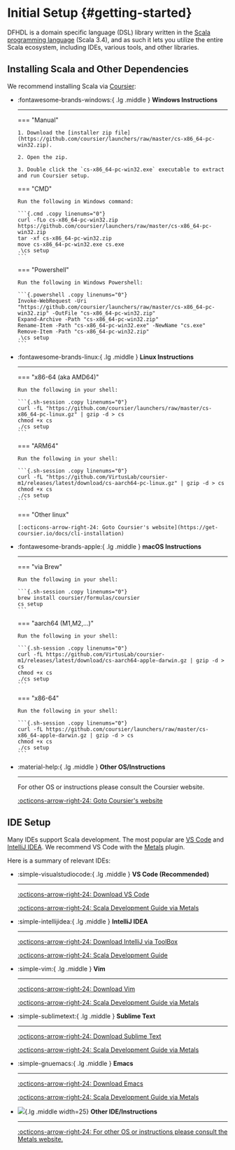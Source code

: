 # Initial Setup {#getting-started}

DFHDL is a domain specific language (DSL) library written in the [Scala programming language](https://www.scala-lang.org) (Scala 3.4), and as such it lets you utilize the entire Scala ecosystem, including IDEs, various tools, and other libraries. 

## Installing Scala and Other Dependencies

We recommend installing Scala via [Coursier](https://get-coursier.io/):

<div class="grid cards" markdown>

-   :fontawesome-brands-windows:{ .lg .middle } __Windows Instructions__

    ---

    === "Manual"

        1. Download the [installer zip file](https://github.com/coursier/launchers/raw/master/cs-x86_64-pc-win32.zip).

        2. Open the zip.

        3. Double click the `cs-x86_64-pc-win32.exe` executable to extract and run Coursier setup.

    === "CMD"

        Run the following in Windows command:

        ```{.cmd .copy linenums="0"}
        curl -fLo cs-x86_64-pc-win32.zip https://github.com/coursier/launchers/raw/master/cs-x86_64-pc-win32.zip
        tar -xf cs-x86_64-pc-win32.zip
        move cs-x86_64-pc-win32.exe cs.exe
        .\cs setup
        ```

    === "Powershell"

        Run the following in Windows Powershell:

        ```{.powershell .copy linenums="0"}
        Invoke-WebRequest -Uri "https://github.com/coursier/launchers/raw/master/cs-x86_64-pc-win32.zip" -OutFile "cs-x86_64-pc-win32.zip"
        Expand-Archive -Path "cs-x86_64-pc-win32.zip"
        Rename-Item -Path "cs-x86_64-pc-win32.exe" -NewName "cs.exe"
        Remove-Item -Path "cs-x86_64-pc-win32.zip"
        .\cs setup
        ```


-   :fontawesome-brands-linux:{ .lg .middle } __Linux Instructions__

    ---

    === "x86-64 (aka AMD64)"

        Run the following in your shell:

        ```{.sh-session .copy linenums="0"}
        curl -fL "https://github.com/coursier/launchers/raw/master/cs-x86_64-pc-linux.gz" | gzip -d > cs
        chmod +x cs
        ./cs setup
        ```

    === "ARM64"

        Run the following in your shell:

        ```{.sh-session .copy linenums="0"}
        curl -fL "https://github.com/VirtusLab/coursier-m1/releases/latest/download/cs-aarch64-pc-linux.gz" | gzip -d > cs
        chmod +x cs
        ./cs setup
        ```

    === "Other linux"

        [:octicons-arrow-right-24: Goto Coursier's website](https://get-coursier.io/docs/cli-installation)


-   :fontawesome-brands-apple:{ .lg .middle } __macOS Instructions__

    ---

    === "via Brew"

        Run the following in your shell:

        ```{.sh-session .copy linenums="0"}
        brew install coursier/formulas/coursier
        cs setup
        ```

    === "aarch64 (M1,M2,...)"

        Run the following in your shell:

        ```{.sh-session .copy linenums="0"}
        curl -fL https://github.com/VirtusLab/coursier-m1/releases/latest/download/cs-aarch64-apple-darwin.gz | gzip -d > cs
        chmod +x cs
        ./cs setup
        ```

    === "x86-64"

        Run the following in your shell:

        ```{.sh-session .copy linenums="0"}
        curl -fL https://github.com/coursier/launchers/raw/master/cs-x86_64-apple-darwin.gz | gzip -d > cs
        chmod +x cs
        ./cs setup
        ```

-   :material-help:{ .lg .middle } __Other OS/Instructions__

    ---

    For other OS or instructions please consult the Coursier website.

    [:octicons-arrow-right-24: Goto Coursier's website](https://get-coursier.io/docs/cli-installation)

</div>


## IDE Setup

Many IDEs support Scala development. The most popular are [VS Code](https://code.visualstudio.com) and [IntelliJ IDEA](https://www.jetbrains.com/idea). We recommend VS Code with the [Metals](https://scalameta.org/metals/) plugin.

Here is a summary of relevant IDEs:

<div class="grid cards" markdown>

-   :simple-visualstudiocode:{ .lg .middle } __VS Code (Recommended)__

    ---

    [:octicons-arrow-right-24: Download VS Code](https://code.visualstudio.com/download)

    [:octicons-arrow-right-24: Scala Development Guide via Metals](https://scalameta.org/metals/docs/editors/vscode#installation)
    

-   :simple-intellijidea:{ .lg .middle } __IntelliJ IDEA__

    ---

    [:octicons-arrow-right-24: Download IntelliJ via ToolBox](https://www.jetbrains.com/toolbox-app)

    [:octicons-arrow-right-24: Scala Development Guide](https://www.jetbrains.com/help/idea/get-started-with-scala.html)

-   :simple-vim:{ .lg .middle } __Vim__

    ---

    [:octicons-arrow-right-24: Download Vim](https://www.vim.org/download.php)

    [:octicons-arrow-right-24: Scala Development Guide via Metals](https://scalameta.org/metals/docs/editors/vim#nvim-metals)

-   :simple-sublimetext:{ .lg .middle } __Sublime Text__

    ---

    [:octicons-arrow-right-24: Download Sublime Text](https://www.sublimetext.com/download)

    [:octicons-arrow-right-24: Scala Development Guide via Metals](https://scalameta.org/metals/docs/editors/sublime#installing-the-plugins)

-   :simple-gnuemacs:{ .lg .middle } __Emacs__

    ---

    [:octicons-arrow-right-24: Download Emacs](https://www.gnu.org/software/emacs/download.html)

    [:octicons-arrow-right-24: Scala Development Guide via Metals](https://scalameta.org/metals/docs/editors/emacs#installation)

-   ![](https://scalameta.org/metals/img/scalameta-logo.png){.lg .middle width=25} __Other IDE/Instructions__

    ---

    [:octicons-arrow-right-24: For other OS or instructions please consult the Metals website.](https://scalameta.org/metals/docs/)

</div>

